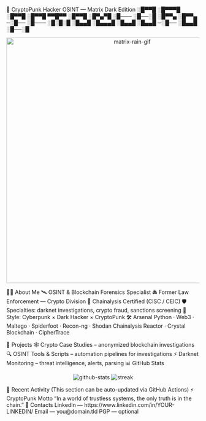 👾 CryptoPunk Hacker OSINT — Matrix Dark Edition
░█▀▀█ ░█▀▀▀█ ░█▀▀█ ░█▀▀█ ▀▀█▀▀ ░█▀▀█ ░█▀▄▀█ 
░█─── ░█──░█ ░█▀▀▄ ░█▀▀▄ ─░█── ░█─── ░█░█░█ 
░█▄▄█ ░█▄▄▄█ ░█▄▄█ ░█▄▄█ ─░█── ░█▄▄█ ░█──░█
<p align="center"> <img src="https://media.giphy.com/media/L8K62iTDkzGX6/giphy.gif" width="640" alt="matrix-rain-gif"/> </p>
🕵️‍♂️ About Me
🛰️ OSINT & Blockchain Forensics Specialist
🚔 Former Law Enforcement — Crypto Division
🔗 Chainalysis Certified (CISC / CEIC)
🛡️ Specialties: darknet investigations, crypto fraud, sanctions screening
👾 Style: Cyberpunk × Dark Hacker × CryptoPunk
🛠️ Arsenal
Python · Web3 · Maltego · Spiderfoot · Recon-ng · Shodan
Chainalysis Reactor · Crystal Blockchain · CipherTrace



📂 Projects
🕸️ Crypto Case Studies – anonymized blockchain investigations
🔍 OSINT Tools & Scripts – automation pipelines for investigations
⚡ Darknet Monitoring – threat intelligence, alerts, parsing
📊 GitHub Stats
<p align="center"> <img src="https://github-readme-stats.vercel.app/api?username=YOURUSERNAME&show_icons=true&theme=dark" alt="github-stats" /> <img src="https://github-readme-streak-stats.herokuapp.com/?user=YOURUSERNAME&theme=dark" alt="streak"/> </p>
🖤 Recent Activity
<!--START_SECTION:activity--> <!--END_SECTION:activity-->
(This section can be auto-updated via GitHub Actions)
⚡ CryptoPunk Motto
“In a world of trustless systems, the only truth is in the chain.”
🔗 Contacts
LinkedIn — https://www.linkedin.com/in/YOUR-LINKEDIN/
Email — you@domain.tld
PGP — optional
